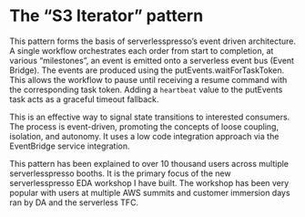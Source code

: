 # The “S3 Iterator” pattern

This pattern forms the basis of serverlesspresso’s event driven architecture.
A single workflow orchestrates each order from start to completion, at various “milestones”, an event is emitted onto a serverless event bus (Event Bridge). The events are produced using the putEvents.waitForTaskToken. This allows the workflow to pause until receiving a resume command with the corresponding task token. Adding a `heartbeat` value to the putEvents task acts as a graceful timeout fallback.

 This is an effective way to signal state transitions to interested consumers. The process is event-driven, promoting the concepts of loose coupling, isolation, and autonomy. It uses a low code integration approach via the EventBridge service integration.

This pattern has been explained to over 10 thousand users across multiple serverlesspresso booths. It is the primary focus of the new serverlesspresso EDA workshop I have built. The workshop has been very popular with users at multiple AWS summits and customer immersion days ran by DA and the serverless TFC.
